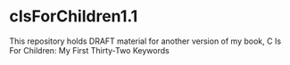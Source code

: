 # cIsForChildren1.1
This repository holds DRAFT material for another version of my book, C Is For Children: My First Thirty-Two Keywords
